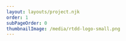 ```yaml
---
layout: layouts/project.njk
order: 1
subPageOrder: 0
thumbnailImage: /media/rtdd-logo-small.png
---
```

